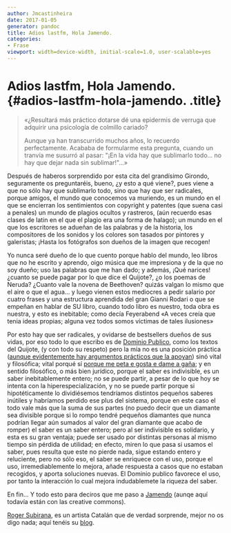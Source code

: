 ```yaml
---
author: Jmcastinheira
date: 2017-01-05
generator: pandoc
title: Adios lastfm, Hola Jamendo.
categories:
- Frase
viewport: width=device-width, initial-scale=1.0, user-scalable=yes
---
```


# Adios lastfm, Hola Jamendo. {#adios-lastfm-hola-jamendo. .title}

> «¿Resultará más práctico dotarse dé una epidermis de verruga que
> adquirir una psicología de colmillo cariado?
>
> Aunque ya han transcurrido muchos años, lo recuerdo perfectamente.
> Acababa de formularme esta pregunta, cuando un tranvía me susurró al
> pasar: "¡En la vida hay que sublimarlo todo... no hay que dejar nada
> sin sublimar!"...»

Después de haberos sorprendido por esta cita del grandísimo Girondo,
seguramente os preguntaréis, bueno, ¿y esto a qué viene?, pues viene a
que no sólo hay que sublimarlo todo, sino que hay que ser radicales,
porque amigos, el mundo que conocemos va muriendo, es un mundo en el que
se encierran los sentimientos con copyright y patentes (que suena casi a
penales) un mundo de plagios ocultos y rastreros, (aún recuerdo esas
clases de latin en el que el plagio era una forma de halago); un mundo
en el que los escritores se adueñan de las palabras y de la historia,
los compositores de los sonidos y los colores son tasados por pintores y
galeristas; ¡Hasta los fotógrafos son dueños de la imagen que recogen!

Yo nunca seré dueño de lo que cuento porque hablo del mundo, leo libros
que no he escrito y aprendo, oigo música que me impresiona y de la que
no soy dueño; uso las palabras que me han dado; y además, ¡Qué narices!
¿cuanto se puede pagar por lo que dice el Quijote?, ¿o los poemas de
Neruda? ¿Cuanto vale la novena de Beethoven? quizás valgan lo mismo que
el aire o que el agua... y luego vienen estos mediocres a pedir salario
por cuatro frases y una estructura aprendida del gran Gianni Rodari o
que se empeñan en hablar de SU libro, cuando todo libro es nuestro, toda
obra es nuestra, y esto es inebitable; como decía Feyerabend «A veces
creía que tenia ideas propias; alguna vez todos somos víctimas de tales
ilusiones»

Por esto hay que ser radicales, y ovidarse de bestsellers dueños de sus
vidas, por eso todo lo que escribo es de [Dominio
Publico](http://www.devolucion.info/que-es-la-devolucion), como los
textos del Quijote, (y con todo su respeto) pero la mía no es una
posición práctica ([aunque evidentemente hay argumentos prácticos que la
apoyan](http://www.deugarte.com/la-propiedad-intelectual-y-sus-alternativas-creative-commons-vs-devolucion))
sinó vital y filosófica; vital porqué sí [porque me peta e gosta e dame a gaña](http://www.galespa.com.ar/celso_emilio_ferreiro_deitadofrenteaomar.htm);
y en sentido filosófico, o más bien jurídico, porque el saber es
indivisible, es un saber inebitablemente entero; no se puede partir, a
pesar de lo que hoy se intenta con la hiperespecialización, y no se
puede partir porque si hipotéticamente lo dividiésemos tendríamos
distintos pequeños saberes inútiles y habríamos perdido ese plus del
sistema, porque en este caso el todo vale más que la suma de sus partes
(no puedo decir que un diamante sea divisible porque si lo rompo tendré
pequeños diamantes que nunca podrían llegar aún sumados al valor del
gran diamante que acabo de romper) el saber es un saber entero; pero al
ser indivisible es solidario, y esta es su gran ventaja; puede ser usado
por distintas personas al mismo tiempo sin pérdida de utilidad; en
efecto, miren lo que pasa si usamos el saber, pues resulta que este no
pierde nada, sigue estando entero y reluciente, pero no sólo eso, el
saber se enriquece con el uso, porque el uso, irremediablemente lo
mejora, añade respuesta a casos que no estaban recogidos, y aporta
soluciones nuevas. El Dominio publico favorece el uso, por tanto la
interacción lo cual mejora indudablemete la riqueza del saber.

En fin... Y todo esto para deciros que me paso a
[Jamendo](http://www.jamendo.com/es/) (aunqe aquí todavía están con las
creative commons).

[Roger Subirana](http://www.rogersubirana.com/), es un artista Catalán
que de verdad sorprende, mejor no os digo nada; aquí tenéis su
[blog](http://www.rogersubirana.blogspot.com/).
